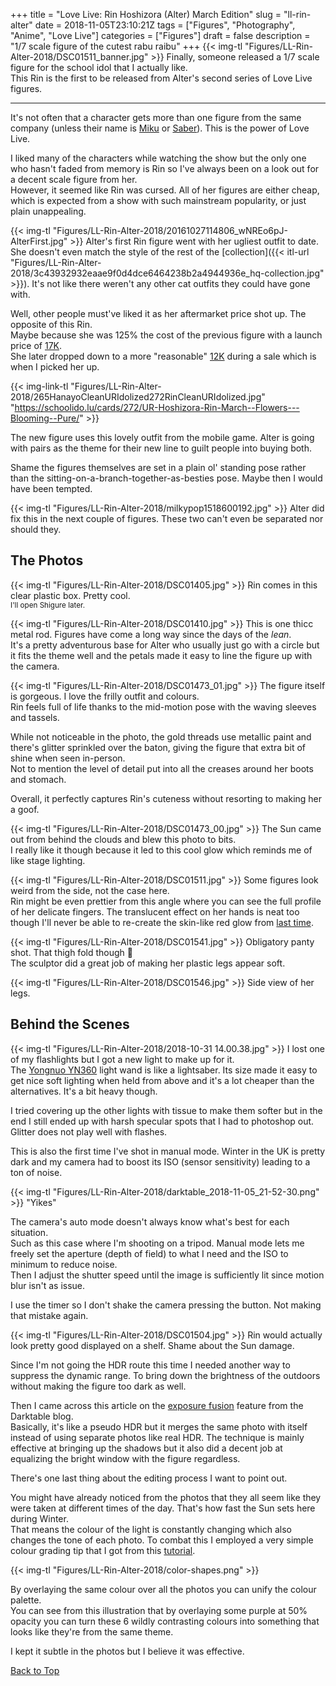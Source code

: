 +++
title = "Love Live: Rin Hoshizora (Alter) March Edition"
slug = "ll-rin-alter"
date = 2018-11-05T23:10:21Z
tags = ["Figures", "Photography", "Anime", "Love Live"]
categories = ["Figures"]
draft = false
description = "1/7 scale figure of the cutest rabu raibu"
+++
{{< img-tl "Figures/LL-Rin-Alter-2018/DSC01511_banner.jpg" >}}
Finally, someone released a 1/7 scale figure for the school idol that I actually like.  
This Rin is the first to be released from Alter's second series of Love Live figures.  
<!--more-->
***
It's not often that a character gets more than one figure from the same company (unless their name is [Miku](https://myfigurecollection.net/browse.v4.php?current=categoryId&categoryId=1&rootId=0&orEntries%5B%5D=1590&output=2&sort=insert&order=desc&mode=search&year=2018&month=11&domainId=-1) or [Saber](https://myfigurecollection.net/browse.v4.php?current=categoryId&categoryId=1&rootId=0&orEntries%5B%5D=1654&output=2&sort=insert&order=desc&mode=search&year=2018&month=11&domainId=-1)). This is the power of Love Live.

I liked many of the characters while watching the show but the only one who hasn't faded from memory is Rin so I've always been on a look out for a decent scale figure from her.  
However, it seemed like Rin was cursed. All of her figures are either cheap, which is expected from a show with such mainstream popularity, or just plain unappealing.

{{< img-tl "Figures/LL-Rin-Alter-2018/20161027114806_wNREo6pJ-AlterFirst.jpg" >}}
Alter's first Rin figure went with her ugliest outfit to date. She doesn't even match the style of the rest of the [collection]({{< itl-url "Figures/LL-Rin-Alter-2018/3c43932932eaae9f0d4dce6464238b2a4944936e_hq-collection.jpg" >}}). It's not like there weren't any other cat outfits they could have gone with.

Well, other people must've liked it as her aftermarket price shot up. The opposite of this Rin.  
Maybe because she was 125% the cost of the previous figure with a launch price of [17K](https://www.google.com/search?&q=17064+jpy+to+gbp).  
She later dropped down to a more "reasonable" [12K](https://www.google.com/search?&q=11850+jpy+to+gbp) during a sale which is when I picked her up.

{{< img-link-tl "Figures/LL-Rin-Alter-2018/265HanayoCleanURIdolized272RinCleanURIdolized.jpg" "https://schoolido.lu/cards/272/UR-Hoshizora-Rin-March--Flowers---Blooming--Pure/" >}}

The new figure uses this lovely outfit from the mobile game. Alter is going with pairs as the theme for their new line to guilt people into buying both.  

Shame the figures themselves are set in a plain ol' standing pose rather than the sitting-on-a-branch-together-as-besties pose. Maybe then I would have been tempted.  

{{< img-tl "Figures/LL-Rin-Alter-2018/milkypop1518600192.jpg" >}}
Alter did fix this in the next couple of figures. These two can't even be separated nor should they.

## The Photos

{{< img-tl "Figures/LL-Rin-Alter-2018/DSC01405.jpg" >}}
Rin comes in this clear plastic box. Pretty cool.  
<sup>I'll open Shigure later.</sup>

{{< img-tl "Figures/LL-Rin-Alter-2018/DSC01410.jpg" >}}
This is one thicc metal rod. Figures have come a long way since the days of the _lean_.  
It's a pretty adventurous base for Alter who usually just go with a circle but it fits the theme well and the petals made it easy to line the figure up with the camera.

{{< img-tl "Figures/LL-Rin-Alter-2018/DSC01473_01.jpg" >}}
The figure itself is gorgeous. I love the frilly outfit and colours.  
Rin feels full of life thanks to the mid-motion pose with the waving sleeves and tassels.  

While not noticeable in the photo, the gold threads use metallic paint and there's glitter sprinkled over the baton, giving the figure that extra bit of shine when seen in-person.  
Not to mention the level of detail put into all the creases around her boots and stomach.  

Overall, it perfectly captures Rin's cuteness without resorting to making her a goof.

{{< img-tl "Figures/LL-Rin-Alter-2018/DSC01473_00.jpg" >}}
The Sun came out from behind the clouds and blew this photo to bits.  
I really like it though because it led to this cool glow which reminds me of like stage lighting.

{{< img-tl "Figures/LL-Rin-Alter-2018/DSC01511.jpg" >}}
Some figures look weird from the side, not the case here.  
Rin might be even prettier from this angle where you can see the full profile of her delicate fingers. The translucent effect on her hands is neat too though I'll never be able to re-create the skin-like red glow from [last time](/blog/2018/fag-ao-koto).

{{< img-tl "Figures/LL-Rin-Alter-2018/DSC01541.jpg" >}}
Obligatory panty shot. That thigh fold though :eyes:  
The sculptor did a great job of making her plastic legs appear soft.

{{< img-tl "Figures/LL-Rin-Alter-2018/DSC01546.jpg" >}}
Side view of her legs.

## Behind the Scenes

{{< img-tl "Figures/LL-Rin-Alter-2018/2018-10-31 14.00.38.jpg" >}}
I lost one of my flashlights but I got a new light to make up for it.  
The [Yongnuo YN360](https://www.google.com/search?q=Yongnuo+YN360) light wand is like a lightsaber. Its size made it easy to get nice soft lighting when held from above and it's a lot cheaper than the alternatives. It's a bit heavy though.  

I tried covering up the other lights with tissue to make them softer but in the end I still ended up with harsh specular spots that I had to photoshop out. Glitter does not play well with flashes.

This is also the first time I've shot in manual mode. Winter in the UK is pretty dark and my camera had to boost its ISO (sensor sensitivity) leading to a ton of noise.

{{< img-tl "Figures/LL-Rin-Alter-2018/darktable_2018-11-05_21-52-30.png" >}}
"Yikes"

The camera's auto mode doesn't always know what's best for each situation.  
Such as this case where I'm shooting on a tripod. Manual mode lets me freely set the aperture (depth of field) to what I need and the ISO to minimum to reduce noise.  
Then I adjust the shutter speed until the image is sufficiently lit since motion blur isn't as issue.  

I use the timer so I don't shake the camera pressing the button. Not making that mistake again.

{{< img-tl "Figures/LL-Rin-Alter-2018/DSC01504.jpg" >}}
Rin would actually look pretty good displayed on a shelf. Shame about the Sun damage.

Since I'm not going the HDR route this time I needed another way to suppress the dynamic range. To bring down the brightness of the outdoors without making the figure too dark as well.

Then I came across this article on the [exposure fusion](https://www.darktable.org/2016/08/compressing-dynamic-range-with-exposure-fusion/) feature from the Darktable blog.  
Basically, it's like a pseudo HDR but it merges the same photo with itself instead of using separate photos like real HDR. The technique is mainly effective at bringing up the shadows but it also did a decent job at equalizing the bright window with the figure regardless.

There's one last thing about the editing process I want to point out.  

You might have already noticed from the photos that they all seem like they were taken at different times of the day. That's how fast the Sun sets here during Winter.  
That means the colour of the light is constantly changing which also changes the tone of each photo. To combat this I employed a very simple colour grading tip that I got from this [tutorial](https://www.photoshopessentials.com/photo-editing/how-to-unify-colors-in-an-image-with-photoshop/).  

{{< img-tl "Figures/LL-Rin-Alter-2018/color-shapes.png" >}}

By overlaying the same colour over all the photos you can unify the colour palette.  
You can see from this illustration that by overlaying some purple at 50% opacity you can turn these 6 wildly contrasting colours into something that looks like they're from the same theme.

I kept it subtle in the photos but I believe it was effective.

[Back to Top](#the-photos)